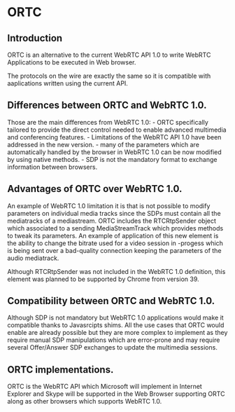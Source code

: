 <h1>ORTC</h1>

<h2>Introduction</h2>
ORTC is an alternative to the current WebRTC API 1.0 to write WebRTC Applications to be executed in Web browser. 

The protocols on the wire are exactly the same so it is compatible with aaplications written using the current API.  
<h2>Differences between ORTC and WebRTC 1.0.</h2>
Those are the main differences from WebRTC 1.0:
- ORTC specifically tailored to provide the direct control needed to enable advanced multimedia and conferencing features.
- Limitations of the WebRTC API 1.0 have been addressed in the new version.
- many of the parameters which are automatically handled by the browser in WebRTC 1.0 can be now modified by using native methods.
- SDP is not the mandatory format to exchange information between browsers. 

<h2>Advantages of ORTC over WebRTC 1.0.</h2>
An example of WebRTC 1.0 limitation it is that is not possible to modify parameters on individual media tracks since the SDPs must contain all the mediatracks of a mediastream. ORTC includes the RTCRtpSender object which associated to a sending MediaStreamTrack which provides methods to tweak its parameters. 
An example of application of this new element is the ability to change the bitrate used for a video session in -progess which is being sent over a bad-quality connection keeping the parameters of the audio mediatrack.

Although RTCRtpSender was not included in the WebRTC 1.0 definition, this element was planned to be supported by Chrome from version 39. 

<h2>Compatibility between ORTC and WebRTC 1.0.</h2>
Although SDP is not mandatory but WebRTC 1.0 applications would make it compatible thanks to Javasrcipts shims. 
All the use cases that ORTC would enable are already possible but they are more complex to implement as they require manual SDP manipulations which are error-prone and may require several Offer/Answer SDP exchanges to update the multimedia sessions.


<h2>ORTC implementations.</h2>

ORTC is the WebRTC API which Microsoft will implement in Internet Explorer and Skype will be supported in the Web Browser supporting ORTC along as other browsers which supports WebRTC 1.0.



